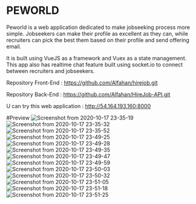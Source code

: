 # PEWORLD

Peworld is a web application dedicated to make jobseeking process more simple. Jobseekers can make their profile as excellent as they can, while recruiters can pick the best them based on their profile and send offering email.

It is built using VueJS as a framework and Vuex as a state management. This app also has realtime chat feature built using socket.io to connect between recruiters and jobseekers.

Repository Front-End : https://github.com/Alfahan/hirejob.git

Repository Back-End : https://github.com/Alfahan/HireJob-API.git

U can try this web application : http://54.164.193.160:8000


#Preview
![Screenshot from 2020-10-17 23-35-19](https://user-images.githubusercontent.com/49190810/96348549-ff29b780-10d3-11eb-8adb-e48b606f7dfe.jpg)
![Screenshot from 2020-10-17 23-35-32](https://user-images.githubusercontent.com/49190810/96348554-04870200-10d4-11eb-84e6-ea6eeec7b1e4.jpg)
![Screenshot from 2020-10-17 23-35-52](https://user-images.githubusercontent.com/49190810/96348557-05b82f00-10d4-11eb-9ac4-7d0429ded403.jpg)
![Screenshot from 2020-10-17 23-49-25](https://user-images.githubusercontent.com/49190810/96348558-0650c580-10d4-11eb-8105-ce96a6d84775.png)
![Screenshot from 2020-10-17 23-49-28](https://user-images.githubusercontent.com/49190810/96348559-0650c580-10d4-11eb-8e14-e6c6bab6e124.png)
![Screenshot from 2020-10-17 23-49-35](https://user-images.githubusercontent.com/49190810/96348560-06e95c00-10d4-11eb-8609-ec67fb8f3526.png)
![Screenshot from 2020-10-17 23-49-47](https://user-images.githubusercontent.com/49190810/96348561-0781f280-10d4-11eb-9e68-25f7af30fd15.png)
![Screenshot from 2020-10-17 23-49-59](https://user-images.githubusercontent.com/49190810/96348562-081a8900-10d4-11eb-86c9-ee7ca1abecb1.png)
![Screenshot from 2020-10-17 23-50-03](https://user-images.githubusercontent.com/49190810/96348564-08b31f80-10d4-11eb-9a26-8e18215ef412.png)
![Screenshot from 2020-10-17 23-50-32](https://user-images.githubusercontent.com/49190810/96348566-08b31f80-10d4-11eb-9d60-0326adf4999f.png)
![Screenshot from 2020-10-17 23-51-05](https://user-images.githubusercontent.com/49190810/96348567-09e44c80-10d4-11eb-9401-0a35c173c549.png)
![Screenshot from 2020-10-17 23-51-18](https://user-images.githubusercontent.com/49190810/96348568-0a7ce300-10d4-11eb-871f-d3487711f72b.png)
![Screenshot from 2020-10-17 23-51-25](https://user-images.githubusercontent.com/49190810/96348569-0a7ce300-10d4-11eb-9ae3-0bdc8b672e39.png)
